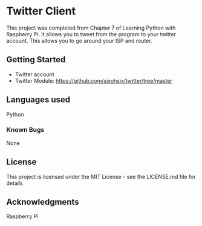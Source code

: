 # Twitter Client
This project was completed from Chapter 7 of Learning Python with Raspberry Pi. It allows you to tweet from the program to your twitter account. This allows you to go around your ISP and router. 

## Getting Started
- Twitter account
- Twitter Module: https://github.com/sixohsix/twitter/tree/master 

## Languages used
Python

### Known Bugs
None 

## License
This project is licensed under the MIT License - see the LICENSE.md file for details

## Acknowledgments
Raspberry Pi